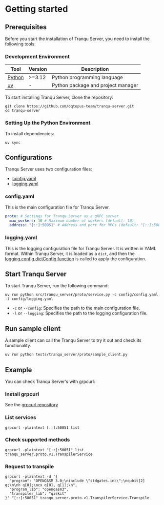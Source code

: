 # Getting started

## Prerequisites

Before you start the installation of Tranqu Server, you need to install the following tools:

### Development Environment

| Tool                                        | Version | Description                        |
| ------------------------------------------- | ------- | ---------------------------------- |
| [Python](https://www.python.org/downloads/) | >=3.12  | Python programming language        |
| [uv](https://docs.astral.sh/uv/)            | -       | Python package and project manager |

To start installing Tranqu Server, clone the repository:

```shell
git clone https://github.com/oqtopus-team/tranqu-server.git
cd tranqu-server
```

### Setting Up the Python Environment

To install dependencies:

```shell
uv sync
```

## Configurations

Tranqu Server uses two configuration files:

- [config.yaml](#configyaml)
- [logging.yaml](#loggingyaml)

### config.yaml

This is the main configuration file for Tranqu Server.

```yaml
proto: # Settings for Tranqu Server as a gRPC server
  max_workers: 10 # Maximum number of workers (default: 10)
  address: "[::]:50051" # Address and port for RPCs (default: "[::]:50051")
```

### logging.yaml

This is the logging configuration file for Tranqu Server.
It is written in YAML format.
Within Tranqu Server, it is loaded as a `dict`, and then the [logging.config.dictConfig function](https://docs.python.org/3/library/logging.config.html#logging.config.dictConfig) is called to apply the configuration.

## Start Tranqu Server

To start Tranqu Server, run the following command:

```shell
uv run python src/tranqu_server/proto/service.py -c config/config.yaml -l config/logging.yaml
```

- `-c` or `--config`: Specifies the path to the main configuration file.
- `-l` or `--logging`: Specifies the path to the logging configuration file.

## Run sample client

A sample client can call the Tranqu Server to try it out and check its functionality.

```bash
uv run python tests/tranqu_server/proto/sample_client.py
```

## Example

You can check Tranqu Server's with grpcurl:

### Install grpcurl

See the [grpcurl repository](https://github.com/fullstorydev/grpcurl)

### List services

```shell
grpcurl -plaintext [::]:50051 list
```

### Check supported methods

```shell
grpcurl -plaintext "[::]:50051" list tranqu_server.proto.v1.TranspilerService
```

### Request to transpile

```shell
grpcurl -plaintext -d '{
  "program": "OPENQASM 3.0;\ninclude \"stdgates.inc\";\nqubit[2] q;\n\nh q[0];\ncx q[0], q[1];\n",
  "program_lib": "openqasm3",
  "transpiler_lib": "qiskit"
}' "[::]:50051" tranqu_server.proto.v1.TranspilerService.Transpile
```
